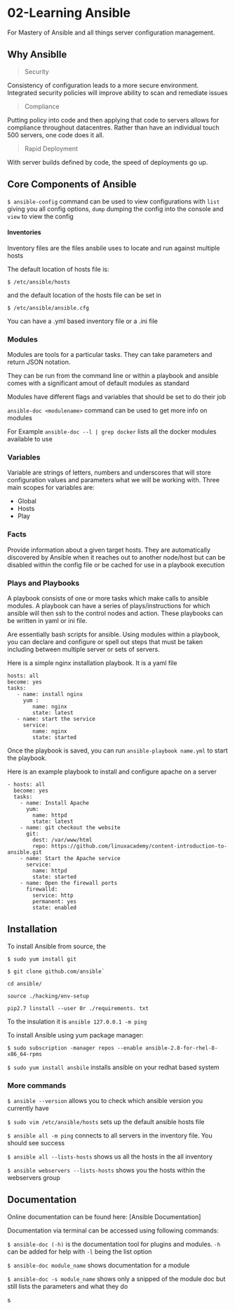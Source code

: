 # 02-Learning Ansible
For Mastery of Ansible and all things server configuration management. 

## Why Ansiblle 
>Security

Consistency of configuration leads to a more secure environment. Integrated security policies will improve ability to scan and remediate issues

>Compliance 

Putting policy into code and then applying that code to servers allows for compliance throughout datacentres. Rather than have an individual touch 500 servers, one code does it all.  

>Rapid Deployment

With server builds defined by code, the speed of deployments go up.

## Core Components of Ansible 

`$ ansible-config` command can be used to view configurations with `list` giving you all config options, `dump` dumping the config into the console and `view` to view the config

#### Inventories

Inventory files are the files ansbile uses to locate and run against multiple hosts

The default location of hosts file is: 

`$ /etc/ansible/hosts`

and the default location of the hosts file can be set in 

`$ /etc/ansible/ansible.cfg`

You can have a .yml based inventory file or a .ini file

### Modules 

Modules are tools for a particular tasks. They can take parameters and return JSON notation. 

They can be run from the command line or within a playbook and ansible comes with a significant amout of default modules as standard

Modules have different flags and variables that should be set to do their job

`ansible-doc <modulename>` command can be used to get more info on modules 

For Example `ansible-doc --l | grep docker` lists all the docker modules available to use 

### Variables 

Variable are strings of letters, numbers and underscores that will store configuration values and parameters what we will be working with. Three main scopes for variables are:
- Global 
- Hosts 
- Play

### Facts 

Provide information about a given target hosts. They are automatically discovered by Ansible when it reaches out to another node/host but can be disabled within the config file or be cached for use in a playbook execution 

### Plays and Playbooks 

A playbook consists of one or more tasks which make calls to ansible modules. A playbook can have a series of plays/instructions for which ansible will then ssh to the control nodes and action. These playbooks can be written in yaml or ini file. 

Are essentially bash scripts for ansible. Using modules within a playbook, you can declare and configure or spell out steps that must be taken including between multiple server or sets of servers. 

Here is a simple nginx installation playbook. It is a yaml file
 ```
 hosts: all 
 become: yes
 tasks: 
    - name: install nginx
      yum :
         name: nginx 
         state: latest 
    - name: start the service 
      service: 
         name: nginx
         state: started
```
Once the playbook is saved, you can run `ansible-playbook name.yml` to start the playbook. 

Here is an example playbook to install and configure apache on a server
```
- hosts: all
  become: yes
  tasks:
    - name: Install Apache
      yum:
        name: httpd
        state: latest
    - name: git checkout the website
      git:
        dest: /var/www/html
        repo: https://github.com/linuxacademy/content-introduction-to-ansible.git
    - name: Start the Apache service
      service:
        name: httpd
        state: started
    - name: Open the firewall ports
      firewalld:
        service: http
        permanent: yes
        state: enabled
  ```
## Installation 

To install Ansible from source, the 

````
$ sudo yum install git

$ git clone github.com/ansible`

cd ansible/ 

source ./hacking/env-setup 

pip2.7 linstall --user 0r ./requirements. txt

````

To the insulation it is `ansible 127.0.0.1 -m ping `

To install Ansible using yum package manager: 

`$ sudo subscription -manager repos --enable ansible-2.8-for-rhel-8-x86_64-rpms`

`$ sudo yum install ansbile` installs ansible on your redhat based system 

### More commands

`$ ansible --version` allows you to check which ansible version you currently have 

`$ sudo vim /etc/ansible/hosts` sets up the default ansible hosts file 

`$ ansible all -m ping` connects to all servers in the inventory file. You should see success

`$ ansible all --lists-hosts` shows us all the hosts in the all inventory 

`$ ansible webservers --lists-hosts` shows you the hosts within the webservers group

## Documentation 

Online documentation can be found here: [Ansible Documentation] 

Documentation via terminal can be accessed using following commands: 

`$ ansible-doc (-h)` is the documentation tool for plugins and modules. `-h` can be added for help with `-l` being the list option

`$ ansible-doc module_name` shows documentation for a module 

`$ ansible-doc -s module_name` shows only a snipped of the module doc but still lists the parameters and what they do

s 
